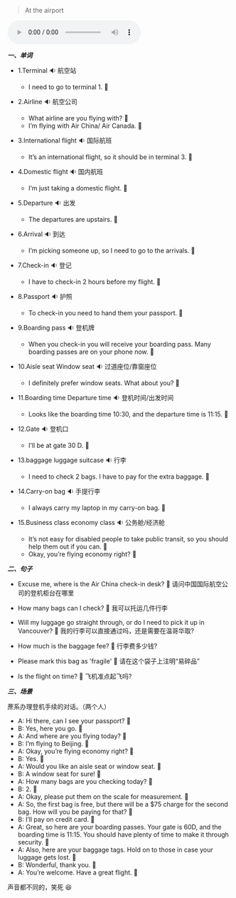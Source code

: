 
> At the airport

<audio controls="controls">
  <source src="https://file.cdn.shafish.cn/english/%E5%9C%A8%E6%9C%BA%E5%9C%BA.mp3" type="audio/mpeg">
Your browser does not support the audio element.
</audio>

***一、单词***

- 1.<span id="english">Terminal <span class="point">:sound:</span></span> 航空站

    - <span id="english">I need to go to terminal 1. <span class="point">:speech_balloon:</span></span>

- 2.<span id="english">Airline <span class="point">:sound:</span></span> 航空公司

    - <span id="english">What airline are you flying with? <span class="point">:speech_balloon:</span></span>
    - <span id="english">I’m flying with Air China/ Air Canada. <span class="point">:speech_balloon:</span></span>

- 3.<span id="english">International flight <span class="point">:sound:</span></span> 国际航班

    - <span id="english">It’s an international flight, so it should be in terminal 3. <span class="point">:speech_balloon:</span></span>

- 4.<span id="english">Domestic flight <span class="point">:sound:</span></span> 国内航班

    - <span id="english">I’m just taking a domestic flight. <span class="point">:speech_balloon:</span></span>

- 5.<span id="english">Departure <span class="point">:sound:</span></span> 出发

    - <span id="english">The departures are upstairs.  <span class="point">:speech_balloon:</span></span>

- 6.<span id="english">Arrival <span class="point">:sound:</span></span> 到达

    - <span id="english">I’m picking someone up, so I need to go to the arrivals.  <span class="point">:speech_balloon:</span></span>

- 7.<span id="english">Check-in <span class="point">:sound:</span></span> 登记

    - <span id="english">I have to check-in 2 hours before my flight. <span class="point">:speech_balloon:</span></span>

- 8.<span id="english">Passport <span class="point">:sound:</span></span> 护照

    - <span id="english">To check-in you need to hand them your passport.  <span class="point">:speech_balloon:</span></span>

- 9.<span id="english">Boarding pass <span class="point">:sound:</span></span> 登机牌

    - <span id="english">When you check-in you will receive your boarding pass. Many boarding passes are on your phone now. <span class="point">:speech_balloon:</span></span>

- 10.<span id="english">Aisle seat Window seat <span class="point">:sound:</span></span> 过道座位/靠窗座位

    - <span id="english">I definitely prefer window seats. What about you? <span class="point">:speech_balloon:</span></span>

- 11.<span id="english">Boarding time  Departure time <span class="point">:sound:</span></span> 登机时间/出发时间

    - <span id="english">Looks like the boarding time 10:30, and the departure time is 11:15.  <span class="point">:speech_balloon:</span></span>

- 12.<span id="english">Gate <span class="point">:sound:</span></span> 登机口

    - <span id="english">I’ll be at gate 30 D. <span class="point">:speech_balloon:</span></span>

- 13.<span id="english">baggage luggage suitcase <span class="point">:sound:</span></span> 行李

    - <span id="english">I need to check 2 bags. I have to pay for the extra baggage. <span class="point">:speech_balloon:</span></span>

- 14.<span id="english">Carry-on bag <span class="point">:sound:</span></span> 手提行李

    - <span id="english">I always carry my laptop in my carry-on bag. <span class="point">:speech_balloon:</span></span>

- 15.<span id="english">Business class economy class <span class="point">:sound:</span></span> 公务舱/经济舱

    - <span id="english">It’s not easy for disabled people to take public transit, so you should help them out if you can. <span class="point">:speech_balloon:</span></span>
    - <span id="english">Okay, you’re flying economy right? <span class="point">:speech_balloon:</span></span>

***二、句子***

- <span id="english">Excuse me, where is the Air China check-in desk? <span class="point">:speech_balloon:</span></span> 请问中国国际航空公司的登机柜台在哪里

- <span id="english">How many bags can I check? <span class="point">:speech_balloon:</span></span> 我可以托运几件行李

- <span id="english">Will my luggage go straight through, or do I need to pick it up in Vancouver? <span class="point">:speech_balloon:</span></span> 我的行李可以直接通过吗，还是需要在温哥华取?

- <span id="english">How much is the baggage fee? <span class="point">:speech_balloon:</span></span> 行李费多少钱?

- <span id="english">Please mark this bag as 'fragile' <span class="point">:speech_balloon:</span></span> 请在这个袋子上注明“易碎品”

- <span id="english">Is the flight on time? <span class="point">:speech_balloon:</span></span> 飞机准点起飞吗?

***三、场景***

蔗系办理登机手续的对话。（两个人）

- A: <span id="english">Hi there, can I see your passport? <span class="point">:speech_balloon:</span></span>
- B: <span id="british">Yes, here you go. <span class="point">:speech_balloon:</span></span>
- A: <span id="english">And where are you flying today? <span class="point">:speech_balloon:</span></span>
- B: <span id="british">I’m flying to Beijing. <span class="point">:speech_balloon:</span></span>
- A: <span id="english">Okay, you’re flying economy right? <span class="point">:speech_balloon:</span></span>
- B: <span id="british">Yes. <span class="point">:speech_balloon:</span></span>
- A: <span id="english">Would you like an aisle seat or window seat. <span class="point">:speech_balloon:</span></span>
- B: <span id="british">A window seat for sure! <span class="point">:speech_balloon:</span></span>
- A: <span id="english">How many bags are you checking today? <span class="point">:speech_balloon:</span></span>
- B: <span id="british">2. <span class="point">:speech_balloon:</span></span>
- A: <span id="english">Okay, please put them on the scale for measurement. <span class="point">:speech_balloon:</span></span>
- A: <span id="english">So, the first bag is free, but there will be a $75 charge for the second bag. How will you be paying for that? <span class="point">:speech_balloon:</span></span>
- B: <span id="british">I’ll pay on credit card. <span class="point">:speech_balloon:</span></span>
- A: <span id="english">Great, so here are your boarding passes. Your gate is 60D, and the boarding time is 11:15. You should have plenty of time to make it through security.  <span class="point">:speech_balloon:</span></span>
- A: <span id="english">Also, here are your baggage tags. Hold on to those in case your luggage gets lost. <span class="point">:speech_balloon:</span></span>
- B: <span id="british">Wonderful, thank you. <span class="point">:speech_balloon:</span></span>
- A: <span id="english">You’re welcome. Have a great flight. <span class="point">:speech_balloon:</span></span>

声音都不同的，笑死 :laughing:
